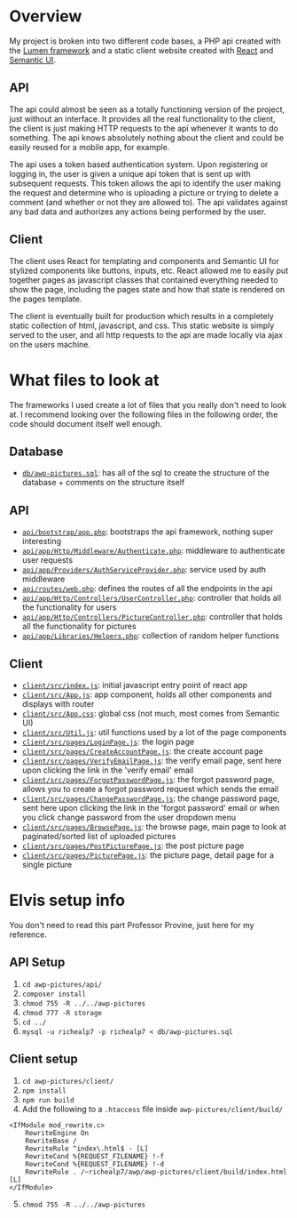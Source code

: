 # Overview

My project is broken into two different code bases, a PHP api created with the [Lumen framework](https://lumen.laravel.com/) and a static client website created with [React](https://reactjs.org/) and [Semantic UI](https://semantic-ui.com/).

## API

The api could almost be seen as a totally functioning version of the project, just without an interface. It provides all the real functionality to the client, the client is just making HTTP requests to the api whenever it wants to do something. The api knows absolutely nothing about the client and could be easily reused for a mobile app, for example.

The api uses a token based authentication system. Upon registering or logging in, the user is given a unique api token that is sent up with subsequent requests. This token allows the api to identify the user making the request and determine who is uploading a picture or trying to delete a comment (and whether or not they are allowed to). The api validates against any bad data and authorizes any actions being performed by the user.

## Client

The client uses React for templating and components and Semantic UI for stylized components like buttons, inputs, etc. React allowed me to easily put together pages as javascript classes that contained everything needed to show the page, including the pages state and how that state is rendered on the pages template.</p>

The client is eventually built for production which results in a completely static collection of html, javascript, and css. This static website is simply served to the user, and all http requests to the api are made locally via ajax on the users machine.


# What files to look at

The frameworks I used create a lot of files that you really don't need to look at. I recommend looking over the following files in the following order, the code should document itself well enough.

## Database

* [`db/awp-pictures.sql`](https://github.com/pricheal/awp-pictures/blob/master/db/awp-pictures.sql): has all of the sql to create the structure of the database + comments on the structure itself

## API

* [`api/bootstrap/app.php`](https://github.com/pricheal/awp-pictures/blob/master/api/bootstrap/app.php): bootstraps the api framework, nothing super interesting
* [`api/app/Http/Middleware/Authenticate.php`](https://github.com/pricheal/awp-pictures/blob/master/api/app/Http/Middleware/Authenticate.php): middleware to authenticate user requests
* [`api/app/Providers/AuthServiceProvider.php`](https://github.com/pricheal/awp-pictures/blob/master/api/app/Providers/AuthServiceProvider.php): service used by auth middleware
* [`api/routes/web.php`](https://github.com/pricheal/awp-pictures/blob/master/api/routes/web.php): defines the routes of all the endpoints in the api
* [`api/app/Http/Controllers/UserController.php`](https://github.com/pricheal/awp-pictures/blob/master/api/app/Http/Controllers/UserController.php): controller that holds all the functionality for users
* [`api/app/Http/Controllers/PictureController.php`](https://github.com/pricheal/awp-pictures/blob/master/api/app/Http/Controllers/PictureController.php): controller that holds all the functionality for pictures
* [`api/app/Libraries/Helpers.php`](https://github.com/pricheal/awp-pictures/blob/master/api/app/Libraries/Helpers.php): collection of random helper functions

## Client
* [`client/src/index.js`](https://github.com/pricheal/awp-pictures/blob/master/client/src/index.js): initial javascript entry point of react app
* [`client/src/App.js`](https://github.com/pricheal/awp-pictures/blob/master/client/src/App.js): app component, holds all other components and displays with router
* [`client/src/App.css`](https://github.com/pricheal/awp-pictures/blob/master/client/src/App.css): global css (not much, most comes from Semantic UI)
* [`client/src/Util.js`](https://github.com/pricheal/awp-pictures/blob/master/client/src/Util.js): util functions used by a lot of the page components
* [`client/src/pages/LoginPage.js`](https://github.com/pricheal/awp-pictures/blob/master/client/src/pages/LoginPage.js): the login page
* [`client/src/pages/CreateAccountPage.js`](https://github.com/pricheal/awp-pictures/blob/master/client/src/pages/CreateAccountPage.js): the create account page
* [`client/src/pages/VerifyEmailPage.js`](https://github.com/pricheal/awp-pictures/blob/master/client/src/pages/VerifyEmailPage.js): the verify email page, sent here upon clicking the link in the 'verify email' email
* [`client/src/pages/ForgotPasswordPage.js`](https://github.com/pricheal/awp-pictures/blob/master/client/src/pages/ForgotPasswordPage.js): the forgot password page, allows you to create a forgot password request which sends the email
* [`client/src/pages/ChangePasswordPage.js`](https://github.com/pricheal/awp-pictures/blob/master/client/src/pages/ChangePasswordPage.js): the change password page, sent here upon clicking the link in the 'forgot password' email or when you click change password from the user dropdown menu
* [`client/src/pages/BrowsePage.js`](https://github.com/pricheal/awp-pictures/blob/master/client/src/pages/BrowsePage.js): the browse page, main page to look at paginated/sorted list of uploaded pictures
* [`client/src/pages/PostPicturePage.js`](https://github.com/pricheal/awp-pictures/blob/master/client/src/pages/PostPicturePage.js): the post picture page
* [`client/src/pages/PicturePage.js`](https://github.com/pricheal/awp-pictures/blob/master/client/src/pages/PicturePage.js): the picture page, detail page for a single picture

# Elvis setup info

You don't need to read this part Professor Provine, just here for my reference.

## API Setup
1. `cd awp-pictures/api/`
2. `composer install`
3. `chmod 755 -R ../../awp-pictures`
4. `chmod 777 -R storage`
5. `cd ../`
6. `mysql -u richealp7 -p richealp7 < db/awp-pictures.sql`

## Client setup
1. `cd awp-pictures/client/`
2. `npm install`
3. `npm run build`
4. Add the following to a `.htaccess` file inside `awp-pictures/client/build/`
```
<IfModule mod_rewrite.c>
    RewriteEngine On
    RewriteBase /
    RewriteRule ^index\.html$ - [L]
    RewriteCond %{REQUEST_FILENAME} !-f
    RewriteCond %{REQUEST_FILENAME} !-d
    RewriteRule . /~richealp7/awp/awp-pictures/client/build/index.html [L]
</IfModule>
```
5. `chmod 755 -R ../../awp-pictures`
